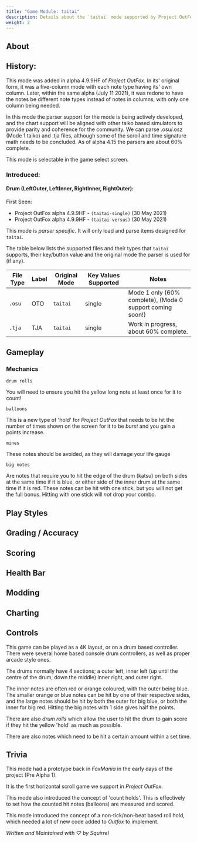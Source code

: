 ```yaml
---
title: "Game Module: taitai"
description: Details about the `taitai` mode supported by Project OutFox.
weight: 2
---
```


<!--
insert picture of gameplay 
-->

## About

## History:

This mode was added in alpha 4.9.9HF of _Project OutFox_. In its' original form, it was a five-column mode with each note type having its' own column. Later, within the same alpha (July 11 2021), it was redone to have the notes be different note types instead of notes in columns, with only one column being needed.

In this mode the parser support for the mode is being actively developed, and the chart support will be aligned with other taiko based simulators to provide parity and coherence for the community. We can parse .osu/.osz (Mode 1 taiko) and .tja files, although some of the scroll and time signature math needs to be concluded. As of alpha 4.15 the parsers are about 60% complete.

This mode is selectable in the game select screen.

### Introduced:
#### Drum (LeftOuter, LeftInner, RightInner, RightOuter):

First Seen:
 * Project OutFox alpha 4.9.9HF - ``(taitai-single)`` (30 May 2021)
 * Project OutFox alpha 4.9.9HF - ``(taitai-versus)`` (30 May 2021)

This mode is _parser specific_. It will only load and parse items designed for `taitai`. 

The table below lists the supported files and their types that ``taitai`` supports, their key/button value and the original mode the parser is used for (if any).

File Type|Label|Original Mode|Key Values Supported|Notes 
------------|-------------|-------------|-------------|-------------|
 ``.osu`` | OTO | ``taitai`` | single | Mode 1 only (60% complete), (Mode 0 support coming soon!)
 ``.tja`` | TJA | ``taitai`` | single | Work in progress, about 60% complete.

## Gameplay

### Mechanics

``drum rolls`` 

You will need to ensure you hit the yellow long note at least once for it to count!

``balloons`` 

This is a new type of 'hold' for _Project OutFox_ that needs to be hit the number of times shown on the screen for it to be _burst_ and you gain a points increase.

``mines`` 

These notes should be avoided, as they will damage your life gauge

``big notes`` 

Are notes that require you to hit the edge of the drum (katsu) on both sides at the same time if it is blue, or either side of the inner drum at the same time if it is red. These notes can be hit with one stick, but you will not get the full bonus. Hitting with one stick will _not_ drop your combo.


## Play Styles

## Grading / Accuracy

## Scoring

## Health Bar

## Modding

## Charting

## Controls

This game can be played as a 4K layout, or on a drum based controller. There were several home based console drum controllers, as well as proper arcade style ones. 

The drums normally have 4 sections; a outer left, inner left (up until the centre of the drum, down the middle) inner right, and outer right.

The inner notes are often red or orange coloured, with the outer being blue. The smaller orange or blue notes can be hit by one of their respective sides, and the large notes should be hit by both the outer for big blue, or both the inner for big red. Hitting the big notes with 1 side gives half the points.

There are also _drum rolls_ which allow the user to hit the drum to gain score if they hit the yellow 'hold' as much as possible.

There are also notes which need to be hit a certain amount within a set time.

## Trivia

This mode had a prototype back in _FoxMania_ in the early days of the project (Pre Alpha 1).

It is the first horizontal scroll game we support in _Project OutFox_.

This mode also introduced the concept of 'count holds'. This is effectively to set how the counted hit notes (balloons) are measured and scored.

This mode introduced the concept of a non-tick/non-beat based roll hold, which needed a lot of new code added to _Outfox_ to implement.

_Written and Maintained with ♡ by Squirrel_
